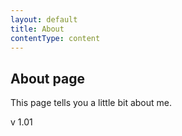 ```yaml
---
layout: default
title: About
contentType: content
---
```

## About page

This page tells you a little bit about me.

v 1.01